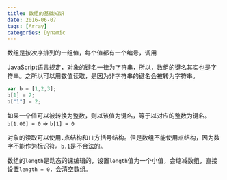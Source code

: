 ```yaml
---
title: 数组的基础知识
date: 2016-06-07
tags: [Array]
categories: Dynamic
---
```


数组是按次序排列的一组值，每个值都有一个编号，调用

JavaScript语言规定，对象的键名一律为字符串，所以，数组的键名其实也是字符串。之所以可以用数值读取，是因为非字符串的键名会被转为字符串。

```javascript
var b = [1,2,3];
b[1] = 2;
b["1"] = 2;
```

如果一个值可以被转换为整数，则以该值为键名，等于以对应的整数为键名。
`b[1.00] = 0` => `b[1] = 0`

对象的读取可以使用`.`点结构和`[]`方括号结构。但是数组不能使用点结构，因为数字不能作为标识符。`b.1`是不合法的。

数组的`length`是动态的课编辑的，设置`length`值为一个小值，会缩减数组，直接设置`length = 0`，会清空数组。

